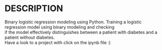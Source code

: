 # DESCRIPTION
Binary logistic regression modeling using Python. Training a logistic regression model using binary modeling and checking \
if the model effectively distinguishes between a patient with diabetes and a patient without diabetes. \
Have a look to a project with click on the ipynb file :)
